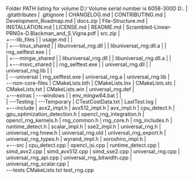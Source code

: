 Folder PATH listing for volume D:/
Volume serial number is 6058-300D
D:.
|   .gitattributes
|   .gitignore
|   CHANGELOG.md
|   CONTRIBUTING.md
|   Development\_Roadmap.md
|   docs.zip
|   File-Structure.md
|   INSTALLATION.md
|   LICENSE.md
|   README.md
|   Scrambled-Linear-PRNGs-D.Blackman\_and\_S.Vigna.pdf
|   src.zip
|  
+---lib\_files
|   |   usage.md
|   |  
|   +---linux\_shared
|   |       libuniversal\_rng.dll
|   |       libuniversal\_rng.dll.a
|   |       rng\_selftest.exe
|   |  
|   +---mingw\_shared
|   |       libuniversal\_rng.dll
|   |       libuniversal\_rng.dll.a
|   |  
|   +---msvc\_shared
|   |       rng\_selftest.exe
|   |       universal\_rng.dll
|   |       universal\_rng.lib
|   |  
|   ---universal
|           rng\_selftest.exe
|           universal\_rng.a
|           universal\_rng.lib
|  
---non-core-files
|   CMakeLists.bth
|   CMakeLists.lnx
|   CMakeLists.stc
|   CMakeLists.txt
|   CMakeLists.win
|   universal\_rng.def
|  
+---extras
|       ---windows
|       |   env\_mingw64.bat
|       |  
|        ---Testing
|                ---Temporary
|                   CTestCostData.txt
|                   LastTest.log
|  
+---include
|       avx2\_impl.h
|       avx512\_impl.h
|       avx\_impl.h
|       cpu\_detect.h
|       gpu\_optimization\_detection.h
|       opencl\_rng\_integration.h
|       opencl\_rng\_kernels.h
|       rng\_common.h
|       rng\_core.h
|       rng\_includes.h
|       runtime\_detect.h
|       scalar\_impl.h
|       sse2\_impl.h
|       universal\_rng.h
|       universal\_rng.hnew.h
|       universal\_rng.old
|       universal\_rng\_export.h
|       universal\_rng\_types.h
|       wyrand\_impl.h
|       xoroshiro\_impl.h
|  
+---src
|       cpu\_detect.cpp
|       opencl\_isi.cpp
|       runtime\_detect.cpp
|       simd\_avx2.cpp
|       simd\_avx512.cpp
|       simd\_sse2.cpp
|       universal\_rng.cpp
|       universal\_rng\_api.cpp
|       universal\_rng\_bitwidth.cpp
|       universal\_rng\_scalar.cpp
|  
---tests
CMakeLists.txt
test\_rng.cpp

